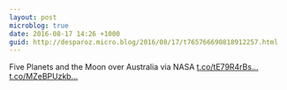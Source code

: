 ```yaml
---
layout: post
microblog: true
date: 2016-08-17 14:26 +1000
guid: http://desparoz.micro.blog/2016/08/17/t765766690818912257.html
---
```

Five Planets and the Moon over Australia  via NASA [t.co/tE79R4rBs...](https://t.co/tE79R4rBsu) [t.co/MZeBPUzkb...](https://t.co/MZeBPUzkbG)
